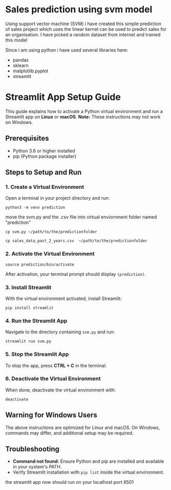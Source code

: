 <h1> Sales prediction using svm model </h1>
<p>
   Using support vector machine (SVM) i have created this simple prediction of sales  project which uses the linear kernel can be used to predict sales for an organisation.
   I have picked a random dataset from internet and trained this model

</p>
<p>
Since i am using python i have used several libraries here:
 <ul>
            <li>pandas</li>
            <li>sklearn</li>
            <li>matplotlib.pyplot</li>
            <li>streamlit</li>
 
 </ul>

</p>


<body>
  <h1>Streamlit App Setup Guide</h1>
  <p>This guide explains how to activate a Python virtual environment and run a Streamlit app on <strong>Linux</strong> or <strong>macOS</strong>. 
     <strong>Note:</strong> These instructions may not work on Windows.</p>

  <h2>Prerequisites</h2>
  <ul>
    <li>Python 3.6 or higher installed</li>
    <li>pip (Python package installer)</li>
  </ul>

  <h2>Steps to Setup and Run</h2>

  <h3>1. Create a Virtual Environment</h3>
  <p>Open a terminal in your project directory and run:</p>
  <pre><code>python3 -m venv prediction</code></pre>
  <p>move the svm.py and the .csv file into virtual enviornment folder named "prediction"</p>
    <pre><code>cp svm.py ~/path/to/the/predictionfolder</code></pre>
    <pre><code>cp sales_data_past_2_years.csv  ~/path/to/the/predictionfolder</code></pre>

  <h3>2. Activate the Virtual Environment</h3>
  <pre><code>source prediction/bin/activate</code></pre>
  <p>After activation, your terminal prompt should display <code>(prediction)</code>.</p>

  <h3>3. Install Streamlit</h3>
  <p>With the virtual environment activated, install Streamlit:</p>
  <pre><code>pip install streamlit</code></pre>

  <h3>4. Run the Streamlit App</h3>
  <p>Navigate to the directory containing <code>svm.py</code> and run:</p>
  <pre><code>streamlit run svm.py</code></pre>

  <h3>5. Stop the Streamlit App</h3>
  <p>To stop the app, press <strong>CTRL + C</strong> in the terminal.</p>

  <h3>6. Deactivate the Virtual Environment</h3>
  <p>When done, deactivate the virtual environment with:</p>
  <pre><code>deactivate</code></pre>

  <h2>Warning for Windows Users</h2>
  <p>The above instructions are optimized for Linux and macOS. On Windows, commands may differ, and additional setup may be required.</p>

  <h2>Troubleshooting</h2>
  <ul>
    <li><strong>Command not found:</strong> Ensure Python and pip are installed and available in your system's PATH.</li>
    <li>Verify Streamlit installation with <code>pip list</code> inside the virtual environment.</li>
  </ul>

  <p> the streamlit app now should run on your localhost port 8501</p>


